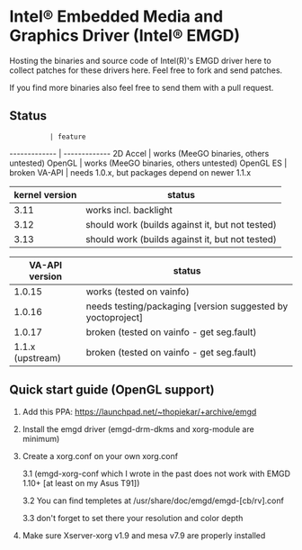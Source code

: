 Intel® Embedded Media and Graphics Driver (Intel® EMGD)
=======================================================

Hosting the binaries and source code of Intel(R)'s EMGD driver here to collect patches for these drivers here.
Feel free to fork and send patches.

If you find more binaries also feel free to send them with a pull request.

Status
------

              | feature
------------- | -------------
2D Accel      | works (MeeGO binaries, others untested)
OpenGL        | works (MeeGO binaries, others untested)
OpenGL ES     | broken
VA-API        | needs 1.0.x, but packages depend on newer 1.1.x

kernel version       | status
-------------------- | -------------
3.11                 | works incl. backlight
3.12                 | should work (builds against it, but not tested)
3.13                 | should work (builds against it, but not tested)

VA-API version   | status
---------------- | ------
1.0.15           | works (tested on vainfo)
1.0.16           | needs testing/packaging [version suggested by yoctoproject]
1.0.17           | broken (tested on vainfo - get seg.fault)
1.1.x (upstream) | broken (tested on vainfo - get seg.fault)



Quick start guide (OpenGL support)
----------------------------------

1. Add this PPA: https://launchpad.net/~thopiekar/+archive/emgd

2. Install the emgd driver (emgd-drm-dkms and xorg-module are minimum)

3. Create a xorg.conf on your own xorg.conf 

    3.1 (emgd-xorg-conf which I wrote in the past does not work with EMGD 1.10+ [at least on my Asus T91])

    3.2 You can find templetes at /usr/share/doc/emgd/emgd-[cb/rv].conf

    3.3 don't forget to set there your resolution and color depth

4. Make sure Xserver-xorg v1.9 and mesa v7.9 are properly installed
